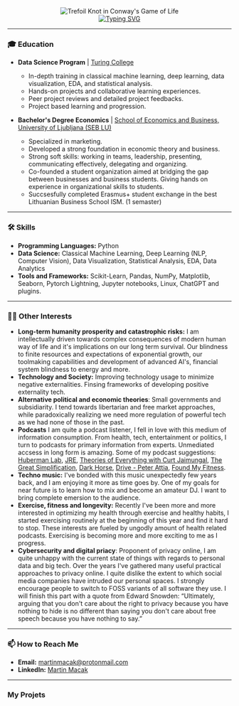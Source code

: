 <div align="center">
  <img src="Trefoil_knot_conways_game_of_life_without_background_and_fitting.gif" alt="Trefoil Knot in Conway's Game of Life">
</div>

<div align="center">
  <a href="https://git.io/typing-svg">
    <img src="https://readme-typing-svg.herokuapp.com?font=Fira+Code&pause=1000&color=36F794&random=false&width=455&lines=Hi+there%2C+I'm+Martin+:);Data+Scientist+from+Turing+College" alt="Typing SVG">
  </a>
</div>



---

### 🎓 Education
- **Data Science Program** | [Turing College](https://www.turingcollege.com/)
  - In-depth training in classical machine learning, deep learning, data visualization, EDA, and statistical analysis.
  - Hands-on projects and collaborative learning experiences.
  - Peer project reviews and detailed project feedbacks.
  - Project based learning and progression. 
  
- **Bachelor's Degree Economics** | [School of Economics and Business, University of Ljubljana (SEB LU)](http://www.ef.uni-lj.si/about_the_SEB_LU)
  - Specialized in marketing.
  - Developed a strong foundation in economic theory and business.
  - Strong soft skills: working in teams, leadership, presenting, communicating effectively, delegating and organizing. 
  - Co-founded a student organization aimed at bridging the gap between businesses and business students. Giving hands on experience in organizational skills to students.
  - Succsesfully completed Erasmus+ student exchange in the best Lithuanian Business School ISM. (1 semaster)

---

### 🛠 Skills
- **Programming Languages:** Python
- **Data Science:** Classical Machine Learning, Deep Learning (NLP, Computer Vision), Data Visualization, Statistical Analysis, EDA, Data Analytics
- **Tools and Frameworks:** Scikit-Learn, Pandas, NumPy, Matplotlib, Seaborn, Pytorch Lightning, Jupyter notebooks, Linux, ChatGPT and plugins.

---

### 👨‍💻 Other Interests
- **Long-term humanity prosperity and catastrophic risks:** I am intellectually driven towards complex consequences of modern human way of life and it's implications on our long term survival. Our blindness to finite resources and expectations of exponential growth, our toolmaking capabilities and development of advanced AI's, financial system blindness to energy and more. 
- **Technology and Society:** Improving technology usage to minimize negative externalities. Finsing frameworks of developing positive externality tech. 
- **Alternative political and economic theories**: Small governments and subsidiarity. I tend towards libertarian and free market approaches, while paradoxically realizing we need more regulation of powerful tech as we had none of those in the past. 
- **Podcasts** I am quite a podcast listener, I fell in love with this medium of information consumption. From health, tech, entertainment or politics, I turn to podcasts for primary information from experts. Unmediated accsess in long form is amazing. Some of my podcast suggestions: [Huberman Lab](https://www.youtube.com/@hubermanlab), [JRE](https://www.youtube.com/@joerogan), [Theories of Everything with Curt Jaimungal](https://www.youtube.com/@TheoriesofEverything), [The Great Simplification](https://www.youtube.com/@thegreatsimplification), [Dark Horse](https://www.youtube.com/@DarkHorsePod), [Drive - Peter Attia](https://www.youtube.com/@PeterAttiaMD/featured), [Found My Fitness](https://www.youtube.com/@FoundMyFitness/videos).
- **Techno music:** I've bonded with this music unexpectedly few years back, and I am enjoying it more as time goes by. One of my goals for near future is to learn how to mix and become an amateur DJ. I want to bring complete emersion to the audience. 
- **Exercise, fitness and longevity:** Recently I've been more and more interested in optimizing my health through exercise and healthy habits, I started exercising routinely at the beginning of this year and find it hard to stop. These interests are fueled by ungodly amount of health related podcasts. Exercising is becoming more and more exciting to me as I progress.
- **Cybersecurity and digital priacy**: Proponent of privacy online, I am quite unhappy with the current state of things with regards to personal data and big tech. Over the years I've gathered many useful practical approaches to privacy online. I quite dislike the extent to which social media companies have intruded our personal spaces. I strongly encourage people to switch to FOSS variants of all software they use. I will finish this part with a quote from Edward Snowden: “Ultimately, arguing that you don't care about the right to privacy because you have nothing to hide is no different than saying you don't care about free speech because you have nothing to say.”

----

### 📫 How to Reach Me
- **Email:** [martinmacak@protonmail.com](mailto:martinmacak@protonmail.com)
- **LinkedIn:** [Martin Macak](https://www.linkedin.com/in/martin-macak/)

---

### My Projets




